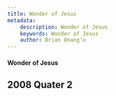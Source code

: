 ```yaml
---
title: Wonder of Jesus
metadata:
    description: Wonder of Jesus
    keywords: Wonder of Jesus
    author: Brian Onang'o
---
```


#### Wonder of Jesus

## 2008 Quater 2
